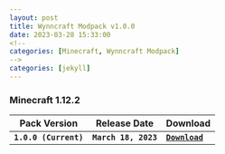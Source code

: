 ```yaml
---
layout: post
title: Wynncraft Modpack v1.0.0
date: 2023-03-28 15:33:00
<!--
categories: [Minecraft, Wynncraft Modpack]
-->
categories: [jekyll]
---
```


### Minecraft 1.12.2

| Pack Version | Release Date | Download |
| --- | --- | --- |
| **`1.0.0 (Current)`** | **`March 18, 2023`** | [**`Download`**](https://github.com/CVXSL/Wynncraft-Modpack/releases/download/1.0.0/Wynncraft.Modpack-1.0.0.zip) |

<!--
<details>
<summary>Show all versions</summary>
<p>
| Pack Version | Release Date | Download |
| --- | --- | --- |
| **`1.0.0`** | **`March 18, 2023`** | [**`Download`**]() |
</p>
</details>
-->